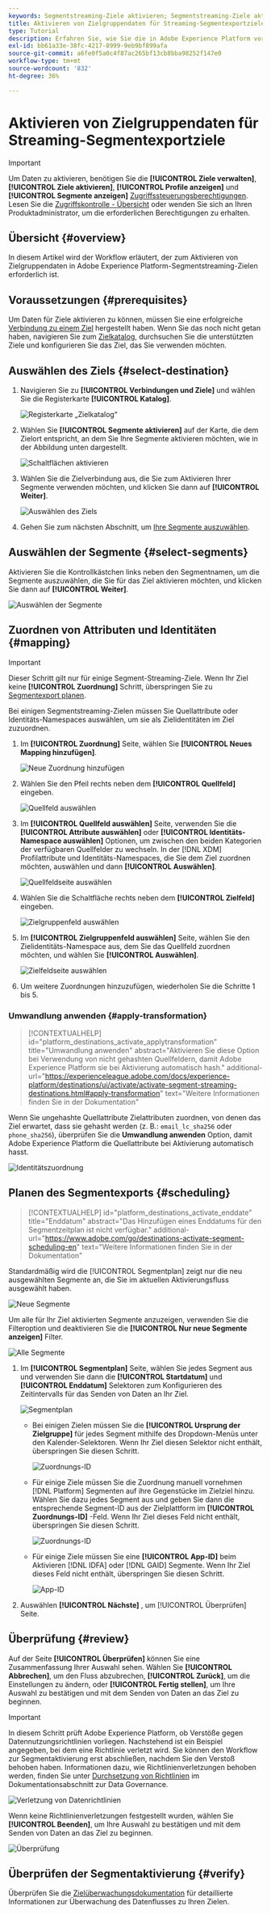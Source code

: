 ```yaml
---
keywords: Segmentstreaming-Ziele aktivieren; Segmentstreaming-Ziele aktivieren; Daten aktivieren
title: Aktivieren von Zielgruppendaten für Streaming-Segmentexportziele
type: Tutorial
description: Erfahren Sie, wie Sie die in Adobe Experience Platform vorhandenen Zielgruppendaten aktivieren, indem Sie Segmente Segmenten Segmentstreaming-Zielen zuordnen.
exl-id: bb61a33e-38fc-4217-8999-9eb9bf899afa
source-git-commit: a6fe0f5a0c4f87ac265bf13cb8bba98252f147e0
workflow-type: tm+mt
source-wordcount: '832'
ht-degree: 36%

---
```


# Aktivieren von Zielgruppendaten für Streaming-Segmentexportziele

>[!IMPORTANT]
> 
>Um Daten zu aktivieren, benötigen Sie die **[!UICONTROL Ziele verwalten]**, **[!UICONTROL Ziele aktivieren]**, **[!UICONTROL Profile anzeigen]** und **[!UICONTROL Segmente anzeigen]** [Zugriffssteuerungsberechtigungen](/help/access-control/home.md#permissions). Lesen Sie die [Zugriffskontrolle - Übersicht](/help/access-control/ui/overview.md) oder wenden Sie sich an Ihren Produktadministrator, um die erforderlichen Berechtigungen zu erhalten.

## Übersicht {#overview}

In diesem Artikel wird der Workflow erläutert, der zum Aktivieren von Zielgruppendaten in Adobe Experience Platform-Segmentstreaming-Zielen erforderlich ist.

## Voraussetzungen {#prerequisites}

Um Daten für Ziele aktivieren zu können, müssen Sie eine erfolgreiche [Verbindung zu einem Ziel](./connect-destination.md) hergestellt haben. Wenn Sie das noch nicht getan haben, navigieren Sie zum [Zielkatalog](../catalog/overview.md), durchsuchen Sie die unterstützten Ziele und konfigurieren Sie das Ziel, das Sie verwenden möchten.

## Auswählen des Ziels {#select-destination}

1. Navigieren Sie zu **[!UICONTROL Verbindungen und Ziele]** und wählen Sie die Registerkarte **[!UICONTROL Katalog]**.

   ![Registerkarte „Zielkatalog“](../assets/ui/activate-segment-streaming-destinations/catalog-tab.png)

1. Wählen Sie **[!UICONTROL Segmente aktivieren]** auf der Karte, die dem Zielort entspricht, an dem Sie Ihre Segmente aktivieren möchten, wie in der Abbildung unten dargestellt.

   ![Schaltflächen aktivieren](../assets/ui/activate-segment-streaming-destinations/activate-segments-button.png)

1. Wählen Sie die Zielverbindung aus, die Sie zum Aktivieren Ihrer Segmente verwenden möchten, und klicken Sie dann auf **[!UICONTROL Weiter]**.

   ![Auswählen des Ziels](../assets/ui/activate-segment-streaming-destinations/select-destination.png)

1. Gehen Sie zum nächsten Abschnitt, um [Ihre Segmente auszuwählen](#select-segments).

## Auswählen der Segmente {#select-segments}

Aktivieren Sie die Kontrollkästchen links neben den Segmentnamen, um die Segmente auszuwählen, die Sie für das Ziel aktivieren möchten, und klicken Sie dann auf **[!UICONTROL Weiter]**.

![Auswählen der Segmente](../assets/ui/activate-segment-streaming-destinations/select-segments.png)

## Zuordnen von Attributen und Identitäten {#mapping}

>[!IMPORTANT]
>
>Dieser Schritt gilt nur für einige Segment-Streaming-Ziele. Wenn Ihr Ziel keine **[!UICONTROL Zuordnung]** Schritt, überspringen Sie zu [Segmentexport planen](#scheduling).

Bei einigen Segmentstreaming-Zielen müssen Sie Quellattribute oder Identitäts-Namespaces auswählen, um sie als Zielidentitäten im Ziel zuzuordnen.

1. Im **[!UICONTROL Zuordnung]** Seite, wählen Sie **[!UICONTROL Neues Mapping hinzufügen]**.

   ![Neue Zuordnung hinzufügen](../assets/ui/activate-segment-streaming-destinations/add-new-mapping.png)

1. Wählen Sie den Pfeil rechts neben dem **[!UICONTROL Quellfeld]** eingeben.

   ![Quellfeld auswählen](../assets/ui/activate-segment-streaming-destinations/select-source-field.png)

1. Im **[!UICONTROL Quellfeld auswählen]** Seite, verwenden Sie die **[!UICONTROL Attribute auswählen]** oder **[!UICONTROL Identitäts-Namespace auswählen]** Optionen, um zwischen den beiden Kategorien der verfügbaren Quellfelder zu wechseln. In der [!DNL XDM] Profilattribute und Identitäts-Namespaces, die Sie dem Ziel zuordnen möchten, auswählen und dann **[!UICONTROL Auswählen]**.

   ![Quellfeldseite auswählen](../assets/ui/activate-segment-streaming-destinations/source-field-page.png)

1. Wählen Sie die Schaltfläche rechts neben dem **[!UICONTROL Zielfeld]** eingeben.

   ![Zielgruppenfeld auswählen](../assets/ui/activate-segment-streaming-destinations/select-target-field.png)

1. Im **[!UICONTROL Zielgruppenfeld auswählen]** Seite, wählen Sie den Zielidentitäts-Namespace aus, dem Sie das Quellfeld zuordnen möchten, und wählen Sie **[!UICONTROL Auswählen]**.

   ![Zielfeldseite auswählen](../assets/ui/activate-segment-streaming-destinations/target-field-page.png)

1. Um weitere Zuordnungen hinzuzufügen, wiederholen Sie die Schritte 1 bis 5.

### Umwandlung anwenden {#apply-transformation}

>[!CONTEXTUALHELP]
>id="platform_destinations_activate_applytransformation"
>title="Umwandlung anwenden"
>abstract="Aktivieren Sie diese Option bei Verwendung von nicht gehashten Quellfeldern, damit Adobe Experience Platform sie bei Aktivierung automatisch hash."
>additional-url="https://experienceleague.adobe.com/docs/experience-platform/destinations/ui/activate/activate-segment-streaming-destinations.html#apply-transformation" text="Weitere Informationen finden Sie in der Dokumentation"

Wenn Sie ungehashte Quellattribute Zielattributen zuordnen, von denen das Ziel erwartet, dass sie gehasht werden (z. B.: `email_lc_sha256` oder `phone_sha256`), überprüfen Sie die **Umwandlung anwenden** Option, damit Adobe Experience Platform die Quellattribute bei Aktivierung automatisch hasst.

![Identitätszuordnung](../assets/ui/activate-segment-streaming-destinations/mapping-summary.png)

## Planen des Segmentexports {#scheduling}

>[!CONTEXTUALHELP]
>id="platform_destinations_activate_enddate"
>title="Enddatum"
>abstract="Das Hinzufügen eines Enddatums für den Segmentzeitplan ist nicht verfügbar."
>additional-url="https://www.adobe.com/go/destinations-activate-segment-scheduling-en" text="Weitere Informationen finden Sie in der Dokumentation"

Standardmäßig wird die [!UICONTROL Segmentplan] zeigt nur die neu ausgewählten Segmente an, die Sie im aktuellen Aktivierungsfluss ausgewählt haben.

![Neue Segmente](../assets/ui/activate-segment-streaming-destinations/new-segments.png)

Um alle für Ihr Ziel aktivierten Segmente anzuzeigen, verwenden Sie die Filteroption und deaktivieren Sie die **[!UICONTROL Nur neue Segmente anzeigen]** Filter.

![Alle Segmente](../assets/ui/activate-segment-streaming-destinations/all-segments.png)

1. Im **[!UICONTROL Segmentplan]** Seite, wählen Sie jedes Segment aus und verwenden Sie dann die **[!UICONTROL Startdatum]** und **[!UICONTROL Enddatum]** Selektoren zum Konfigurieren des Zeitintervalls für das Senden von Daten an Ihr Ziel.

   ![Segmentplan](../assets/ui/activate-segment-streaming-destinations/segment-schedule.png)

   * Bei einigen Zielen müssen Sie die **[!UICONTROL Ursprung der Zielgruppe]** für jedes Segment mithilfe des Dropdown-Menüs unter den Kalender-Selektoren. Wenn Ihr Ziel diesen Selektor nicht enthält, überspringen Sie diesen Schritt.

      ![Zuordnungs-ID](../assets/ui/activate-segment-streaming-destinations/origin-of-audience.png)

   * Für einige Ziele müssen Sie die Zuordnung manuell vornehmen [!DNL Platform] Segmenten auf ihre Gegenstücke im Zielziel hinzu. Wählen Sie dazu jedes Segment aus und geben Sie dann die entsprechende Segment-ID aus der Zielplattform im **[!UICONTROL Zuordnungs-ID]** -Feld. Wenn Ihr Ziel dieses Feld nicht enthält, überspringen Sie diesen Schritt.

      ![Zuordnungs-ID](../assets/ui/activate-segment-streaming-destinations/mapping-id.png)

   * Für einige Ziele müssen Sie eine **[!UICONTROL App-ID]** beim Aktivieren [!DNL IDFA] oder [!DNL GAID] Segmente. Wenn Ihr Ziel dieses Feld nicht enthält, überspringen Sie diesen Schritt.

      ![App-ID](../assets/ui/activate-segment-streaming-destinations/destination-appid.png)

1. Auswählen **[!UICONTROL Nächste]** , um [!UICONTROL Überprüfen] Seite.

## Überprüfung {#review}

Auf der Seite **[!UICONTROL Überprüfen]** können Sie eine Zusammenfassung Ihrer Auswahl sehen. Wählen Sie **[!UICONTROL Abbrechen]**, um den Fluss abzubrechen, **[!UICONTROL Zurück]**, um die Einstellungen zu ändern, oder **[!UICONTROL Fertig stellen]**, um Ihre Auswahl zu bestätigen und mit dem Senden von Daten an das Ziel zu beginnen.

>[!IMPORTANT]
>
>In diesem Schritt prüft Adobe Experience Platform, ob Verstöße gegen Datennutzungsrichtlinien vorliegen. Nachstehend ist ein Beispiel angegeben, bei dem eine Richtlinie verletzt wird. Sie können den Workflow zur Segmentaktivierung erst abschließen, nachdem Sie den Verstoß behoben haben. Informationen dazu, wie Richtlinienverletzungen behoben werden, finden Sie unter [Durchsetzung von Richtlinien](../../rtcdp/privacy/data-governance-overview.md#enforcement) im Dokumentationsabschnitt zur Data Governance.

![Verletzung von Datenrichtlinien](../assets/common/data-policy-violation.png)

Wenn keine Richtlinienverletzungen festgestellt wurden, wählen Sie **[!UICONTROL Beenden]**, um Ihre Auswahl zu bestätigen und mit dem Senden von Daten an das Ziel zu beginnen.

![Überprüfung](../assets/ui/activate-segment-streaming-destinations/review.png)

## Überprüfen der Segmentaktivierung {#verify}

Überprüfen Sie die [Zielüberwachungsdokumentation](../../dataflows/ui/monitor-destinations.md) für detaillierte Informationen zur Überwachung des Datenflusses zu Ihren Zielen.

<!-- 
For [!DNL Facebook Custom Audience], a successful activation means that a [!DNL Facebook] custom audience would be created programmatically in [[!UICONTROL Facebook Ads Manager]](https://www.facebook.com/adsmanager/manage/). Segment membership in the audience would be added and removed as users are qualified or disqualified for the activated segments.

>[!TIP]
>
>The integration between Adobe Experience Platform and [!DNL Facebook] supports historical audience backfills. All historical segment qualifications are sent to [!DNL Facebook] when you activate the segments to the destination.
-->
